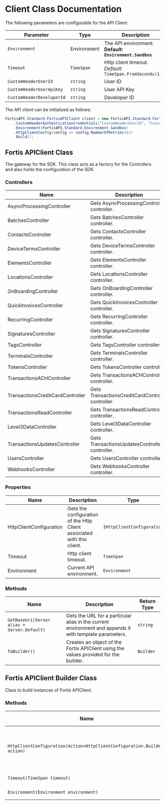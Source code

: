 
# Client Class Documentation

The following parameters are configurable for the API Client:

| Parameter | Type | Description |
|  --- | --- | --- |
| `Environment` | Environment | The API environment. <br> **Default: `Environment.Sandbox`** |
| `Timeout` | `TimeSpan` | Http client timeout.<br>*Default*: `TimeSpan.FromSeconds(100)` |
| `CustomHeaderUserId` | `string` | User ID |
| `CustomHeaderUserApiKey` | `string` | User API Key |
| `CustomHeaderDeveloperId` | `string` | Developer ID |

The API client can be initialized as follows:

```csharp
FortisAPI.Standard.FortisAPIClient client = new FortisAPI.Standard.FortisAPIClient.Builder()
    .CustomHeaderAuthenticationCredentials("CustomHeaderUserId", "CustomHeaderUserApiKey", "CustomHeaderDeveloperId")
    .Environment(FortisAPI.Standard.Environment.Sandbox)
    .HttpClientConfig(config => config.NumberOfRetries(0))
    .Build();
```

## Fortis APIClient Class

The gateway for the SDK. This class acts as a factory for the Controllers and also holds the configuration of the SDK.

### Controllers

| Name | Description |
|  --- | --- |
| AsyncProcessingController | Gets AsyncProcessingController controller. |
| BatchesController | Gets BatchesController controller. |
| ContactsController | Gets ContactsController controller. |
| DeviceTermsController | Gets DeviceTermsController controller. |
| ElementsController | Gets ElementsController controller. |
| LocationsController | Gets LocationsController controller. |
| OnBoardingController | Gets OnBoardingController controller. |
| QuickInvoicesController | Gets QuickInvoicesController controller. |
| RecurringController | Gets RecurringController controller. |
| SignaturesController | Gets SignaturesController controller. |
| TagsController | Gets TagsController controller. |
| TerminalsController | Gets TerminalsController controller. |
| TokensController | Gets TokensController controller. |
| TransactionsACHController | Gets TransactionsACHController controller. |
| TransactionsCreditCardController | Gets TransactionsCreditCardController controller. |
| TransactionsReadController | Gets TransactionsReadController controller. |
| Level3DataController | Gets Level3DataController controller. |
| TransactionsUpdatesController | Gets TransactionsUpdatesController controller. |
| UsersController | Gets UsersController controller. |
| WebhooksController | Gets WebhooksController controller. |

### Properties

| Name | Description | Type |
|  --- | --- | --- |
| HttpClientConfiguration | Gets the configuration of the Http Client associated with this client. | `IHttpClientConfiguration` |
| Timeout | Http client timeout. | `TimeSpan` |
| Environment | Current API environment. | `Environment` |

### Methods

| Name | Description | Return Type |
|  --- | --- | --- |
| `GetBaseUri(Server alias = Server.Default)` | Gets the URL for a particular alias in the current environment and appends it with template parameters. | `string` |
| `ToBuilder()` | Creates an object of the Fortis APIClient using the values provided for the builder. | `Builder` |

## Fortis APIClient Builder Class

Class to build instances of Fortis APIClient.

### Methods

| Name | Description | Return Type |
|  --- | --- | --- |
| `HttpClientConfiguration(Action<HttpClientConfiguration.Builder> action)` | Gets the configuration of the Http Client associated with this client. | `Builder` |
| `Timeout(TimeSpan timeout)` | Http client timeout. | `Builder` |
| `Environment(Environment environment)` | Current API environment. | `Builder` |

